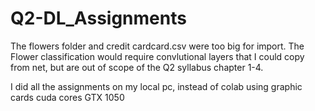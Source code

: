 # Q2-DL_Assignments
The flowers folder and credit cardcard.csv were too big for import.
The Flower classification would require convlutional layers that I could copy from net, but are out of scope of the Q2 syllabus chapter 1-4.

I did all the assignments on my local pc, instead of colab using graphic cards cuda cores GTX 1050
